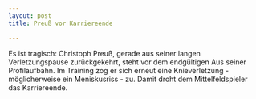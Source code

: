 ```yaml
---
layout: post
title: Preuß vor Karriereende

---
```


Es ist tragisch: Christoph Preuß, gerade aus seiner langen Verletzungspause zurückgekehrt, steht vor dem endgültigen Aus seiner Profilaufbahn. Im Training zog er sich erneut eine Knieverletzung - möglicherweise ein Meniskusriss - zu. Damit droht dem Mittelfeldspieler das Karriereende.


